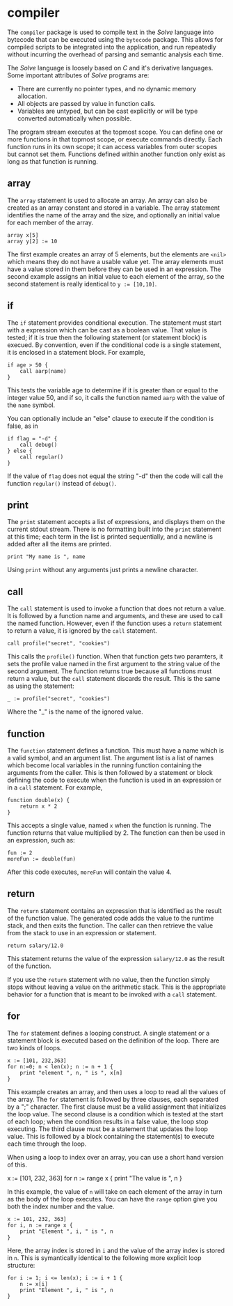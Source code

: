 # compiler

The `compiler` package is used to compile text in the _Solve_ language into
bytecode that can be executed using the `bytecode` package. This allows for
compiled scripts to be integrated into the application, and run repeatedly
without incurring the overhead of parsing and semantic analysis each time.

The _Solve_ language is loosely based on _C_ and it's derivative languages.
Some important attributes of _Solve_ programs are:

* There are currently no pointer types, and no dynamic memory allocation.
* All objects are passed by value in function calls.
* Variables are untyped, but can be cast explicitly or will be type converted
automatically when possible.

The program stream executes at the topmost scope. You can define one or more
functions in that topmost scope, or execute commands directly. Each function
runs in its own scope; it can access variables from outer scopes but cannot
set them. Functions defined within another function only exist as long as
that function is running.

## array
The `array` statement is used to allocate an array. An array can also be
created as an array constant and stored in a variable. The array statement
identifies the name of the array and the size, and optionally an initial
value for each member of the array.

    array x[5]
    array y[2] := 10

The first example creates an array of 5 elements, but the elements are
`<nil>` which means they do not have a usable value yet. The array elements
must have a value stored in them before they can be used in an expression.
The second example assigns an initial value to each element of the array,
so the second statement is really identical to `y := [10,10]`.

## if
The `if` statement provides conditional execution. The statement must start
with a expression which can be cast as a boolean value. That value is
tested; if it is true then the following statement (or statement block)
is execued. By convention, even if the conditional code is a single
statement, it is enclosed in a statement block. For example,

    if age > 50 {
        call aarp(name)
    }

This tests the variable age to determine if it is greater than or
equal to the integer value 50, and if so, it calls the function 
named `aarp` with the value of the `name` symbol.

You can optionally include an "else" clause to execute if the
condition is false, as in 

    if flag = "-d" {
        call debug()
    } else {
        call regular()
    }

If the value of `flag` does not equal the string "-d" then the 
code will call the function `regular()` instead of `debug()`.

## print
The `print` statement accepts a list of expressions, and displays them on
the current stdout stream. There is no formatting built into the `print`
statement at this time; each term in the list is printed sequentially,
and a newline is added after all the items are printed.

    print "My name is ", name


Using `print` without any arguments just prints a newline character.

## call
The `call` statement is used to invoke a function that does not return
a value. It is followed by a function name and arguments, and these are
used to call the named function. However, even if the function uses a
`return` statement to return a value, it is ignored by the `call` 
statement. 

    call profile("secret", "cookies")

This calls the `profile()` function. When that function gets two
paramters, it sets the profile value named in the first argument to
the string value of the second argument. The function returns true
because all functions must return a value, but the `call` statement
discards the result.  This is the same as using the statement:

    
    _ := profile("secret", "cookies")

Where the "_" is the name of the ignored value.


## function
The `function` statement defines a function. This must have a name
which is a valid symbol, and an argument list. The argument list is
a list of names which become local variables in the running function
containing the arguments from the caller. This is then followed by
a statement or block defining the code to execute when the function
is used in an expression or in a `call` statement. For example,

    function double(x) {
        return x * 2
    }

This accepts a single value, named `x` when the function is running.
The function returns that value multiplied by 2. The function can
then be used in an expression, such as:

    fun := 2
    moreFun := double(fun)

After this code executes, `moreFun` will contain the value 4.

## return
The `return` statement contains an expression that is identified as
the result of the function value. The generated code adds the value
to the runtime stack, and then exits the function. The caller can
then retrieve the value from the stack to use in an expression or
statement.

    
    return salary/12.0

This statement returns the value of the expression `salary/12.0` as
the result of the function.

If you use the `return` statement with no value, then the function
simply stops without leaving a value on the arithmetic stack. This is
the appropriate behavior for a function that is meant to be invoked
with a `call` statement.

## for
The `for` statement defines a looping construct. A single statement
or a statement block is executed based on the definition of the 
loop. There are two kinds of loops.

    x := [101, 232,363]
    for n:=0; n < len(x); n := n + 1 {
        print "element ", n, " is ", x[n]
    }

This example creates an array, and then uses a loop to read all
the values of the array. The `for` statement is followed by three
clauses, each separated by a ";" character. The first clause must
be a valid assignment that initializes the loop value. The second
clause is a condition which is tested at the start of each loop;
when the condition results in a false value, the loop stop 
executing. The third clause must be a statement that updates the
loop value.  This is followed by a block containing the statement(s)
to execute each time through the loop.

When using a loop to index over an array, you can use a short
hand version of this.

   x := [101, 232, 363]
   for n := range x {
       print "The value is ", n
   }

In this example, the value of `n` will take on each element of
the array in turn as the body of the loop executes. You can
have the `range` option give you both the index number and
the value.

    x := 101, 232, 363]
    for i, n := range x {
        print "Element ", i, " is ", n
    }

Here, the array index is stored in `i` and the value of
the array index is stored in `n`. This is symantically
identical to the following more explicit loop structure:

    for i := 1; i <= len(x); i := i + 1 {
        n := x[i]
        print "Element ", i, " is ", n
    }
